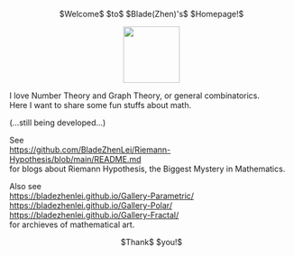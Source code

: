 

<p align="center">
$Welcome$ $to$ $Blade(Zhen)'s$ $Homepage!$
</p> 
<p align="center"><img src= "https://user-images.githubusercontent.com/66701331/182988392-6dc55f54-b27b-414b-a433-48f172b1209d.png" width="100" height="100" ></p>

I love Number Theory and Graph Theory, or general combinatorics.
<br/>
Here I want to share some fun stuffs about math. 
<p/>

(...still being developed...)

See 
<br/>
https://github.com/BladeZhenLei/Riemann-Hypothesis/blob/main/README.md
<br/>
for blogs about Riemann Hypothesis, the Biggest Mystery in Mathematics. 

Also see
<br/>
https://bladezhenlei.github.io/Gallery-Parametric/
<br/>
https://bladezhenlei.github.io/Gallery-Polar/
<br/>
https://bladezhenlei.github.io/Gallery-Fractal/
<br/>
for archieves of mathematical art.

<p align="center">
$Thank$ $you!$
</p>
